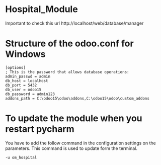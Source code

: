 # Hospital_Module

Important to check this url http://localhost/web/database/manager

# Structure of the odoo.conf for Windows

    [options]
    ; This is the password that allows database operations:
    admin_passwd = admin
    db_host = localhost
    db_port = 5432
    db_user = odoo15
    db_password = admin123
    addons_path = C:\odoo15\odoo\addons,C:\odoo15\odoo\custom_addons
    
# To update the module when you restart pycharm

You have to add the follow command in the configuration settings on the parameters. This command is used to update form the terminal.

    -u om_hospital
